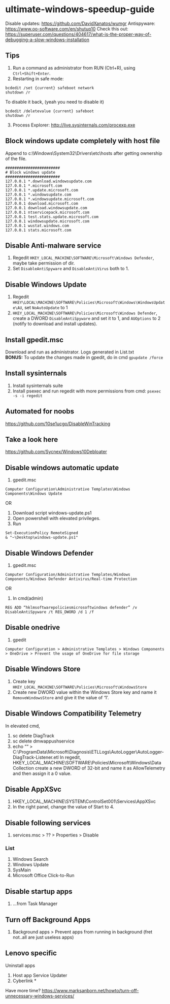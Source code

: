 # ultimate-windows-speedup-guide

Disable updates: https://github.com/DavidXanatos/wumgr
Antispyware: https://www.oo-software.com/en/shutup10
Check this out: https://superuser.com/questions/404617/what-is-the-proper-way-of-debugging-a-slow-windows-installation

## Tips
1. Run a command as administrator from RUN (Ctrl+R), using `Ctrl+Shift+Enter`.
2. Restarting in safe mode: 
```
bcdedit /set {current} safeboot network
shutdown /r
```
To disable it back, (yeah you need to disable it)
```
bcdedit /deletevalue {current} safeboot
shutdown /r
```
3. Process Explorer: http://live.sysinternals.com/procexp.exe   

## Block windows update completely with host file
Append to c:\Windows\System32\Drivers\etc\hosts after getting ownership of the file.
```
########################
# Block windows update
########################
127.0.0.1 *.download.windowsupdate.com
127.0.0.1 *.microsoft.com
127.0.0.1 *.update.microsoft.com
127.0.0.1 *.windowsupdate.com
127.0.0.1 *.windowsupdate.microsoft.com
127.0.0.1 download.microsoft.com
127.0.0.1 download.windowsupdate.com
127.0.0.1 ntservicepack.microsoft.com
127.0.0.1 test.stats.update.microsoft.com
127.0.0.1 windowsupdate.microsoft.com
127.0.0.1 wustat.windows.com
127.0.0.1 stats.microsoft.com
```

## Disable Anti-malware service
1. Regedit `HKEY_LOCAL_MACHINE\SOFTWARE\Microsoft\Windows Defender`, maybe take permission of dir.    
2. Set `DisableAntiSpyware` and `DisableAntiVirus` both to 1.   


## Disable Windows Update
1. Regedit `HKEY\LOCAL\MACHINE\SOFTWARE\Policies\Microsoft\Windows\WindowsUpdate\AU`, set `NoAutoUpdate` to 1
2. `HKEY_LOCAL_MACHINE\SOFTWARE\Policies\Microsoft\Windows Defender`, create a DWORD `DisableAntiSpyware` and set it to 1, and `AUOptions` to 2 (notify to download and install updates).   

## Install gpedit.msc
Download and run as administrator. Logs generated in List.txt   
**BONUS:** To update the changes made in gpedit, do in cmd `gpupdate /force`

## Install sysinternals
1. Install sysinternals suite
2. Install psexec and run regedit with more permissions from cmd: `psexec -s -i regedit`

## Automated for noobs 
https://github.com/10se1ucgo/DisableWinTracking

## Take a look here
https://github.com/Sycnex/Windows10Debloater

## Disable windows automatic update
1. gpedit.msc
```
Computer Configuration\Administrative Templates\Windows Components\Windows Update
```
OR
1. Download script windows-update.ps1
2. Open powershell with elevated privileges.
3. Run
```
Set-ExecutionPolicy RemoteSigned
& "~\Desktop\windows-update.ps1"
```

## Disable Windows Defender
1. gpedit.msc 
```
Computer Configuration/Administrative Templates/Windows Components/Windows Defender Antivirus/Real-time Protection
```
OR
1. In cmd(admin)
```
REG ADD “hklmsoftwarepoliciesmicrosoftwindows defender” /v DisableAntiSpyware /t REG_DWORD /d 1 /f
```
## Disable onedrive
1. gpedit
```
Computer Configuration > Administrative Templates > Windows Components > OneDrive > Prevent the usage of OneDrive for file storage
```

## Disable Windows Store
1. Create key `HKEY_LOCAL_MACHINE\SOFTWARE\Policies\Microsoft\WindowsStore`
2. Create new DWORD value within the Windows Store key and name it `RemoveWindowsStore` and give it the value of ‘1’.

## Disable Windows Compatibility Telemetry
In elevated cmd,
1. sc delete DiagTrack
2. sc delete dmwappushservice
3. echo ““ > C:\ProgramData\Microsoft\Diagnosis\ETLLogs\AutoLogger\AutoLogger-DiagTrack-Listener.etl
In regedit,
HKEY_LOCAL_MACHINE\SOFTWARE\Policies\Microsoft\Windows\Data Collection
create a new DWORD of 32-bit and name it as AllowTelemetry and then assign it a 0 value.


## Disable AppXSvc 
1. HKEY_LOCAL_MACHINE\SYSTEM\ControlSet001\Services\AppXSvc
2. In the right panel, change the value of Start to 4.

## Disable following services
1. services.msc > ?? > Properties > Disable 
### List
1. Windows Search
2. Windows Update
3. SysMain 
4. Microsoft Office Click-to-Run 

## Disable startup apps 
1. ...from Task Manager

## Turn off Background Apps
1. Background apps > Prevent apps from running in background (fret not..all are just useless apps)

## Lenovo specific
Uninstall apps 
1. Host app Service Updater
2. Cyberlink *

Have more time?
https://www.marksanborn.net/howto/turn-off-unnecessary-windows-services/
